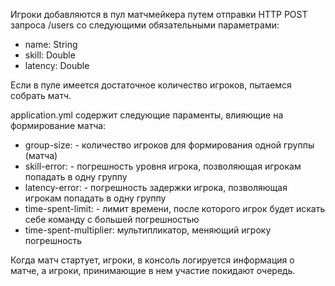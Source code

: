 Игроки добавляются в пул матчмейкера путем отправки HTTP POST запроса /users cо следующими обязательными параметрами:
-	name: String 
-	skill: Double 
-	latency: Double

Если в пуле имеется достаточное количество игроков, пытаемся собрать матч.


 application.yml содержит следующие параменты, влияющие на формирование матча:
-  group-size:  - количество игроков для формирования одной группы (матча)
-  skill-error: - погрешность уровня игрока, позволяющая игрокам попадать в одну группу
-  latency-error: - погрешность задержки игрока, позволяющая игрокам попадать в одну группу
-  time-spent-limit: - лимит времени, после которого игрок будет искать себе команду с большей погрешностью
-  time-spent-multiplier: мультипликатор, меняющий игроку погрешность

Когда матч стартует, игроки, в консоль логируется информация о матче, а игроки, принимающие в нем участие покидают очередь.
